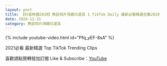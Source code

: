 ```yaml
---
layout: post
title: 【抖音熱搜2020】费启鸣⽚场踢烂道具 1 TikTok Daily 最新必看精選合集2020 12 31
date: 2020-12-31
category: 费启鸣⽚场踢烂道具
---
```


{% include youtube-video.html id="Pfq_yEF-8sA" %}

2021必看 最新精選 Top TikTok Trending Clips

喜歡請點贊轉發加訂閱 Like & Subscribe：[YouTube](https://www.youtube.com/channel/UCAoR7VcanIPd04uEq_GIylA/videos)

